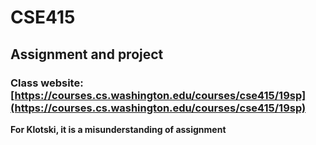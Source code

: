 # CSE415
## Assignment and project
### Class website: [https://courses.cs.washington.edu/courses/cse415/19sp](https://courses.cs.washington.edu/courses/cse415/19sp)
**For Klotski, it is a misunderstanding of assignment** 

